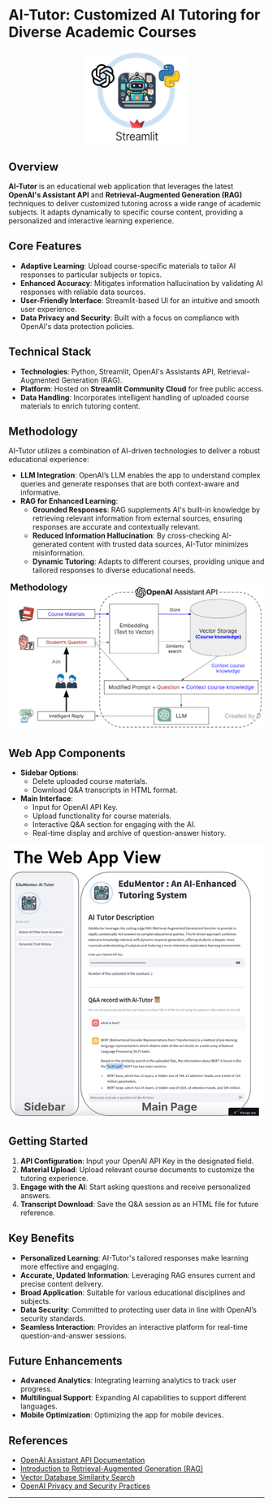 # AI-Tutor: Customized AI Tutoring for Diverse Academic Courses

<div align="center">
    <img src="sb_logo.png" alt="AI_Tutor" width="200"/>
</div>

## Overview
**AI-Tutor** is an educational web application that leverages the latest **OpenAI's Assistant API** and **Retrieval-Augmented Generation (RAG)** techniques to deliver customized tutoring across a wide range of academic subjects. It adapts dynamically to specific course content, providing a personalized and interactive learning experience.

## Core Features
- **Adaptive Learning**: Upload course-specific materials to tailor AI responses to particular subjects or topics.
- **Enhanced Accuracy**: Mitigates information hallucination by validating AI responses with reliable data sources.
- **User-Friendly Interface**: Streamlit-based UI for an intuitive and smooth user experience.
- **Data Privacy and Security**: Built with a focus on compliance with OpenAI's data protection policies.

## Technical Stack
- **Technologies**: Python, Streamlit, OpenAI's Assistants API, Retrieval-Augmented Generation (RAG).
- **Platform**: Hosted on **Streamlit Community Cloud** for free public access.
- **Data Handling**: Incorporates intelligent handling of uploaded course materials to enrich tutoring content.

## Methodology
AI-Tutor utilizes a combination of AI-driven technologies to deliver a robust educational experience:

- **LLM Integration**: OpenAI’s LLM enables the app to understand complex queries and generate responses that are both context-aware and informative.
- **RAG for Enhanced Learning**:
  - **Grounded Responses**: RAG supplements AI's built-in knowledge by retrieving relevant information from external sources, ensuring responses are accurate and contextually relevant.
  - **Reduced Information Hallucination**: By cross-checking AI-generated content with trusted data sources, AI-Tutor minimizes misinformation.
  - **Dynamic Tutoring**: Adapts to different courses, providing unique and tailored responses to diverse educational needs.

<div align="center">
    <img src="method.png" alt="Method" width="700"/>
</div>

## Web App Components
- **Sidebar Options**:
  - Delete uploaded course materials.
  - Download Q&A transcripts in HTML format.
- **Main Interface**:
  - Input for OpenAI API Key.
  - Upload functionality for course materials.
  - Interactive Q&A section for engaging with the AI.
  - Real-time display and archive of question-answer history.

<div align="center">
    <img src="web_app_view.png" alt="AI_Tutor" width="700"/>
</div>

## Getting Started
1. **API Configuration**: Input your OpenAI API Key in the designated field.
2. **Material Upload**: Upload relevant course documents to customize the tutoring experience.
3. **Engage with the AI**: Start asking questions and receive personalized answers.
4. **Transcript Download**: Save the Q&A session as an HTML file for future reference.

## Key Benefits
- **Personalized Learning**: AI-Tutor's tailored responses make learning more effective and engaging.
- **Accurate, Updated Information**: Leveraging RAG ensures current and precise content delivery.
- **Broad Application**: Suitable for various educational disciplines and subjects.
- **Data Security**: Committed to protecting user data in line with OpenAI’s security standards.
- **Seamless Interaction**: Provides an interactive platform for real-time question-and-answer sessions.

## Future Enhancements
- **Advanced Analytics**: Integrating learning analytics to track user progress.
- **Multilingual Support**: Expanding AI capabilities to support different languages.
- **Mobile Optimization**: Optimizing the app for mobile devices.

## References
- [OpenAI Assistant API Documentation](https://platform.openai.com/docs/guides/assistants)
- [Introduction to Retrieval-Augmented Generation (RAG)](https://www.datastax.com/blog/2020/10/introducing-retrieval-augmented-generation-rag)
- [Vector Database Similarity Search](https://www.infoworld.com/article/3634357/what-is-vector-search-better-search-through-ai.html)
- [OpenAI Privacy and Security Practices](https://openai.com/security)

---

